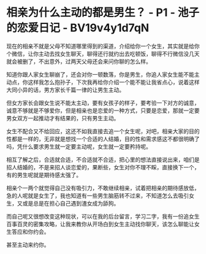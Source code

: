 # 相亲为什么主动的都是男生？ - P1 - 池子的恋爱日记 - BV19v4y1d7qN

现在的相亲不就是父母不知道哪里得到的渠道，介绍给你一个女生，其实就是给你个微信，让你主动去找女生聊天，聊得还行就约出去吃顿饭，聊得不行微信没几天就会被删了，不出意外，过两天父母还会来问你聊的怎么样。

知道你跟人家女生聊崩了，还会对你一顿数落，你是男生，你追人家女生能不能主动点，你这样我怎么抱孙子，下次我再给你介绍一个能不能让我省点心，说着这样大同小异的话，男方家长千篇一律的让男生主动。

但女方家长会跟女生说不能太主动，要有女孩子的样子，要考验一下对方的诚意，诚意不够就是不够爱你，但是相亲也是恋爱的一种方式，只要是恋爱，那就一定要男女双方一起推动才有结果的，只有男生主动。

女生不配合又不给回应，这还不如我直接去追一个女生呢，对吧，相亲大家的目的性都是一样的，无非就是想找一个合适的人结婚，目的性和需求感这不都很明确了吗，凭什么要求男生就一定要主动呢，女生就一定要矜持呢。

相互了解之后，合适就合适，不合适就不合适，把心里的想法直接说出来，咱们是招人结婚的，不是来招人谈恋爱的，果断些，女生对你不理不睬，直接换下一个，有的男生呢就是期待感太强了。

相亲个一两个就觉得自己没有吸引力，不敢继续相亲，试着把相亲的期待感放低，急的人呢就是女生了，我也知道有一些男生脑筋转不过来，不知道怎么去吸引女生，又或是总是在担心自己遇到渣女成为舔狗。

而自己呢又很想改变这种现状，可以在我的后台留言，学习二字，我有一份追女生百事百灵的密集攻略，让我来教你从开场白到女生主动找你聊天，该怎么聊能让女生答应和你约会。

甚至主动来约你。